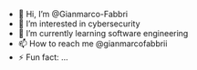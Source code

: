 - 👋 Hi, I’m @Gianmarco-Fabbri
- 👀 I’m interested in cybersecurity
- 🌱 I’m currently learning software engineering
- 📫 How to reach me @gianmarcofabbrii
- ⚡ Fun fact: ...

<!---
Gianmarco-Fabbri/Gianmarco-Fabbri is a ✨ special ✨ repository because its `README.md` (this file) appears on your GitHub profile.
You can click the Preview link to take a look at your changes.
--->
